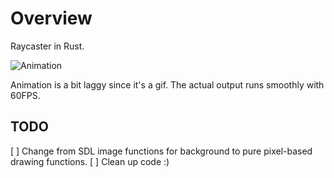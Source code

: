 # Overview

Raycaster in Rust.

![Animation](animation.gif)

Animation is a bit laggy since it's a gif. The actual output runs smoothly with 60FPS.

## TODO

[ ] Change from SDL image functions for background to pure pixel-based drawing functions.
[ ] Clean up code :)